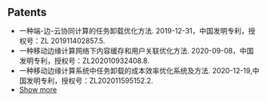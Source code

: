 <h1 id="Patents"></h1>

<h2 style="margin: 30px 0px 10px;">Patents</h2>

<ul>
<li> 一种端-边-云协同计算的任务卸载优化方法. 2019-12-31，中国发明专利，授权号：ZL 201911402857.5.</li>
<li> 一种移动边缘计算网络下内容缓存和用户关联优化方法. 2020-09-08，中国发明专利，授权号：ZL202010932408.8.</li>
<li> 一种移动边缘计算系统中任务卸载的成本效率优化系统及方法. 2020-12-19,中国发明专利，授权号：ZL202011595152.2.</li>
<li> <a href="javascript:toggle_vis('patentsmore')">Show more</a> </li>
<div id="patentsmore" style="display:none">
<li> 一种基于机器学习算法的车载 ECU 安全风险评估系统. 2021-02-04，中国发明专利，授权号：ZL202110156103.7.</li>
<li> 一种基于装配式建筑的标识解析系统. 2021-04-26，中国发明专利，授权号：ZL202110454843.9.</li>
<li> 一种基于区块链的船舶轨迹监测系统. 2021-10-14，中国发明专利，授权号：ZL202111198724.8.</li>
<li> 一种移动边缘计算网络下推荐赋能的边缘缓存优化方法. 2022-08-10,中国发明专利，授权号：ZL202210956961.4.</li>
<li> 一种车联网中基于边缘计算和深度强化学习的动态服务放置方法. 2022-08-18,中国发明专利，授权号：ZL202210992657.5.</li>
<li> 一种基于边缘计算和深度强化学习的多用户依赖性任务卸载方法. 2023-03-01,中国发明专利，专利申请号：202310185892.6.</li>
<li> 一种移动边缘计算网络下推荐赋能的边缘缓存优化方法. 2022-08-10,中国发明专利，授权号：ZL202210956961.4.</li>
<li> 一种移动边缘计算网络下基于强化学习的联邦学习方法、系统及介质. 2023-05-22,中国发明专利，专利申请号：202310580633.3.</li>
<li> 一种边缘计算网络下分布式模型推理加速方法及系统. 2023-12-11,中国发明专利，专利申请号：202311688354.5.</li>
<li> 一种边云协同下DNN 推理加速方法. 2024-02-07,中国发明专利，专利申请号：202410175179.8.</li>
</div>
</ul>


